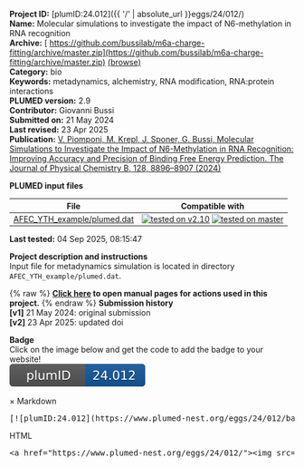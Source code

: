 **Project ID:** [plumID:24.012]({{ '/' | absolute_url }}eggs/24/012/)  
**Name:**  Molecular simulations to investigate the impact of N6-methylation in RNA recognition  
**Archive:** [ https://github.com/bussilab/m6a-charge-fitting/archive/master.zip](https://github.com/bussilab/m6a-charge-fitting/archive/master.zip) [(browse)](https://github.com/bussilab/m6a-charge-fitting/tree/master)  
**Category:**  bio  
**Keywords:**  metadynamics, alchemistry, RNA modification, RNA:protein interactions  
**PLUMED version:**  2.9  
**Contributor:**  Giovanni Bussi  
**Submitted on:** 21 May 2024  
**Last revised:** 23 Apr 2025  
**Publication:** [V. Piomponi, M. Krepl, J. Sponer, G. Bussi, Molecular Simulations to Investigate the Impact of N6-Methylation in RNA Recognition: Improving Accuracy and Precision of Binding Free Energy Prediction. The Journal of Physical Chemistry B. 128, 8896–8907 (2024)](http://dx.doi.org/10.1021/acs.jpcb.4c03397)  
  
**PLUMED input files**  
  
| File     | Compatible with |  
|:--------:|:--------:|  
| [AFEC_YTH_example/plumed.dat](./data/AFEC_YTH_example/plumed.dat.md) |  [![tested on v2.10](https://img.shields.io/badge/v2.10-passing-green.svg)](data/AFEC_YTH_example/plumed.dat.plumed.stderr) [![tested on master](https://img.shields.io/badge/master-passing-green.svg)](data/AFEC_YTH_example/plumed.dat.plumed_master.stderr) |  
  
**Last tested:**  04 Sep 2025, 08:15:47
  
**Project description and instructions**  
Input file for metadynamics simulation is located in directory `AFEC_YTH_example/plumed.dat`.

  
{% raw %}
<b><a href="https://www.plumed.org/doc-master/user-doc/html/actionlist/?actions=CENTER,DEBUG,BIASVALUE,COM,GHBFIX,METAD,COORDINATION,LOWER_WALLS,MOLINFO,DISTANCE,PRINT,COMBINE,UPPER_WALLS,GROUP" target="_blank">Click here</a> to open manual pages for actions used in this project.</b>
{% endraw %}
**Submission history**  
**[v1]** 21 May 2024: original submission  
**[v2]** 23 Apr 2025: updated doi  
  
**Badge**  
Click on the image below and get the code to add the badge to your website!  
<img src="./badge.svg" alt="plumeDnest:24.012" id="myBtn" class="badge">
<div id="myModal" class="modal">
  <div class="modal-content">
    <span class="close">&times;</span>
    Markdown<pre>[![plumID:24.012](https://www.plumed-nest.org/eggs/24/012/badge.svg)](https://www.plumed-nest.org/eggs/24/012/)</pre>
    HTML<pre>&lt;a href="https://www.plumed-nest.org/eggs/24/012/"&gt;&lt;img src="https://www.plumed-nest.org/eggs/24/012/badge.svg" alt="plumID:24.012"&gt;&lt;/a&gt;</pre>
  </div>
</div>
